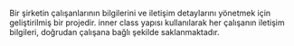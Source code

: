 Bir şirketin çalışanlarının bilgilerini ve iletişim detaylarını yönetmek için geliştirilmiş bir projedir. inner class yapısı kullanılarak her çalışanın iletişim bilgileri, doğrudan çalışana bağlı şekilde saklanmaktadır.
